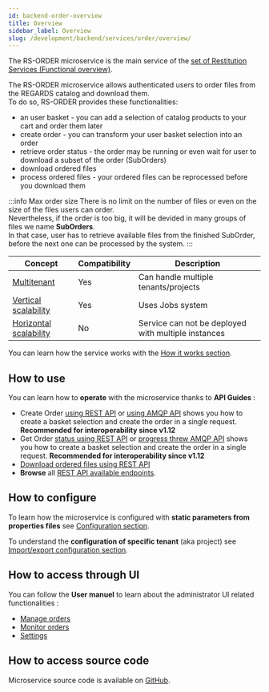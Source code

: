 ```yaml
---
id: backend-order-overview
title: Overview
sidebar_label: Overview
slug: /development/backend/services/order/overview/
---
```


The RS-ORDER microservice is the main service of
the [set of Restitution Services (Functional overview)](../../../overview/functional-overview/05-product-restitution-services.md).

The RS-ORDER microservice allows authenticated users to order files from the REGARDS catalog and download them.  
To do so, RS-ORDER provides these functionalities:

- an user basket - you can add a selection of catalog products to your cart and order them later
- create order - you can transform your user basket selection into an order
- retrieve order status - the order may be running or even wait for user to download a subset of the order (SubOrders)
- download ordered files
- process ordered files - your ordered files can be reprocessed before you download them

:::info Max order size
There is no limit on the number of files or even on the size of the files users can order.  
Nevertheless, if the order is too big, it will be devided in many groups of files we name **SubOrders**.  
In that case, user has to retrieve available files from the finished SubOrder, before the next one can be processed by
the system.
:::

| Concept                                                                           | Compatibility | Description                                         |
|-----------------------------------------------------------------------------------|---------------|-----------------------------------------------------|
| [Multitenant](../../concepts/03-multitenant.md)                                   | Yes           | Can handle multiple tenants/projects                | 
| [Vertical scalability](../../concepts/07-scalability.md#vertical-scalability)     | Yes           | Uses Jobs system                                    | 
| [Horizontal scalability](../../concepts/07-scalability.md#horizontal-scalability) | No            | Service can not be deployed with multiple instances |

You can learn how the service works with the [How it works section](conception.md).

## How to use

You can learn how to **operate** with the microservice thanks to **API Guides** :

- Create Order [using REST API](api-guides/rest/rest-create-order.md)
  or [using AMQP API](api-guides/amqp/amqp-create-order.md) shows you how to create a basket selection and create the
  order in a single request. **Recommended for interoperability since v1.12**
- Get Order [status using REST API](api-guides/rest/rest-get-order-status.md)
  or [progress threw AMQP API](api-guides/amqp/amqp-get-order-progress.md) shows you how to create a basket selection
  and create the order in a single request. **Recommended for interoperability since v1.12**
- [Download ordered files using REST API](api-guides/rest/rest-download-ordered-files.md)
- **Browse** all [REST API available endpoints](api-guides/rest/order-api-swagger.mdx).

## How to configure

To learn how the microservice is configured with **static parameters from properties files**
see [Configuration section](./configuration/configurations.md).

To understand the **configuration of specific tenant** (aka project)
see [Import/export configuration section](./configuration/import-export.md).

## How to access through UI

You can follow the **User manuel** to learn about the administrator UI related functionalities :

- [Manage orders](../../../user-documentation/8-order-data/manage-orders.md)
- [Monitor orders](../../../user-documentation/8-order-data/monitor-orders.md)
- [Settings](../../../user-documentation/8-order-data/settings-orders.md)

## How to access source code

Microservice source code is available on [GitHub](https://github.com/RegardsOss/regards-backend/tree/master/rs-order).

 
